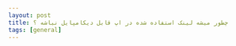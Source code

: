 ```yaml
---
layout: post
title: ‫چطور میشه لینک استفاده شده در اپ قابل دیکامپایل نباشه ؟
tags: [general]
---
```




